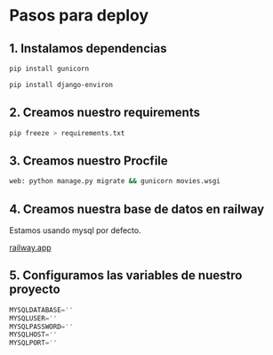 # Pasos para deploy

## 1. Instalamos dependencias

```bash
pip install gunicorn

pip install django-environ
```
##  2. Creamos nuestro requirements

```bash
pip freeze > requirements.txt
```

## 3. Creamos nuestro Procfile

```bash
web: python manage.py migrate && gunicorn movies.wsgi
```

## 4. Creamos nuestra base de datos en railway

Estamos usando mysql por defecto.

[railway.app](https://railway.app/)

## 5. Configuramos las variables de nuestro proyecto

```python
MYSQLDATABASE=''
MYSQLUSER=''
MYSQLPASSWORD=''
MYSQLHOST=''
MYSQLPORT=''
```
